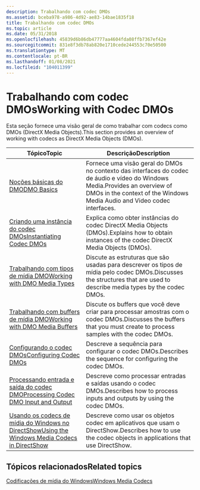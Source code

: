 ```yaml
---
description: Trabalhando com codec DMOs
ms.assetid: bceba978-a986-4d92-ae83-14bae1835f18
title: Trabalhando com codec DMOs
ms.topic: article
ms.date: 05/31/2018
ms.openlocfilehash: 45839d6b86db47777aa4604fda08ffb7367ef42e
ms.sourcegitcommit: 831e8f3db78ab820e1710cede244553c70e50500
ms.translationtype: MT
ms.contentlocale: pt-BR
ms.lasthandoff: 01/08/2021
ms.locfileid: "104011399"
---
```

# <a name="working-with-codec-dmos"></a><span data-ttu-id="84551-103">Trabalhando com codec DMOs</span><span class="sxs-lookup"><span data-stu-id="84551-103">Working with Codec DMOs</span></span>

<span data-ttu-id="84551-104">Esta seção fornece uma visão geral de como trabalhar com codecs como DMOs (DirectX Media Objects).</span><span class="sxs-lookup"><span data-stu-id="84551-104">This section provides an overview of working with codecs as DirectX Media Objects (DMOs).</span></span>



| <span data-ttu-id="84551-105">Tópico</span><span class="sxs-lookup"><span data-stu-id="84551-105">Topic</span></span>                                                                               | <span data-ttu-id="84551-106">Descrição</span><span class="sxs-lookup"><span data-stu-id="84551-106">Description</span></span>                                                                                        |
|-------------------------------------------------------------------------------------|----------------------------------------------------------------------------------------------------|
| [<span data-ttu-id="84551-107">Noções básicas do DMO</span><span class="sxs-lookup"><span data-stu-id="84551-107">DMO Basics</span></span>](dmobasics-ebet.md)                                                    | <span data-ttu-id="84551-108">Fornece uma visão geral do DMOs no contexto das interfaces do codec de áudio e vídeo do Windows Media.</span><span class="sxs-lookup"><span data-stu-id="84551-108">Provides an overview of DMOs in the context of the Windows Media Audio and Video codec interfaces.</span></span> |
| [<span data-ttu-id="84551-109">Criando uma instância do codec DMOs</span><span class="sxs-lookup"><span data-stu-id="84551-109">Instantiating Codec DMOs</span></span>](instantiatingcodecdmos.md)                              | <span data-ttu-id="84551-110">Explica como obter instâncias do codec DirectX Media Objects (DMOs).</span><span class="sxs-lookup"><span data-stu-id="84551-110">Explains how to obtain instances of the codec DirectX Media Objects (DMOs).</span></span>                        |
| [<span data-ttu-id="84551-111">Trabalhando com tipos de mídia DMO</span><span class="sxs-lookup"><span data-stu-id="84551-111">Working with DMO Media Types</span></span>](workingwithmediatypes.md)                           | <span data-ttu-id="84551-112">Discute as estruturas que são usadas para descrever os tipos de mídia pelo codec DMOs.</span><span class="sxs-lookup"><span data-stu-id="84551-112">Discusses the structures that are used to describe media types by the codec DMOs.</span></span>                  |
| [<span data-ttu-id="84551-113">Trabalhando com buffers de mídia DMO</span><span class="sxs-lookup"><span data-stu-id="84551-113">Working with DMO Media Buffers</span></span>](workingwithmediabuffers.md)                       | <span data-ttu-id="84551-114">Discute os buffers que você deve criar para processar amostras com o codec DMOs.</span><span class="sxs-lookup"><span data-stu-id="84551-114">Discusses the buffers that you must create to process samples with the codec DMOs.</span></span>                 |
| [<span data-ttu-id="84551-115">Configurando o codec DMOs</span><span class="sxs-lookup"><span data-stu-id="84551-115">Configuring Codec DMOs</span></span>](enumeratingsupportedformats.md)                           | <span data-ttu-id="84551-116">Descreve a sequência para configurar o codec DMOs.</span><span class="sxs-lookup"><span data-stu-id="84551-116">Describes the sequence for configuring the codec DMOs.</span></span>                                             |
| [<span data-ttu-id="84551-117">Processando entrada e saída do codec DMO</span><span class="sxs-lookup"><span data-stu-id="84551-117">Processing Codec DMO Input and Output</span></span>](processingsamples.md)                      | <span data-ttu-id="84551-118">Descreve como processar entradas e saídas usando o codec DMOs.</span><span class="sxs-lookup"><span data-stu-id="84551-118">Describes how to process inputs and outputs by using the codec DMOs.</span></span>                               |
| [<span data-ttu-id="84551-119">Usando os codecs de mídia do Windows no DirectShow</span><span class="sxs-lookup"><span data-stu-id="84551-119">Using the Windows Media Codecs in DirectShow</span></span>](usingthecodecdmoswithdirectshow.md) | <span data-ttu-id="84551-120">Descreve como usar os objetos codec em aplicativos que usam o DirectShow.</span><span class="sxs-lookup"><span data-stu-id="84551-120">Describes how to use the codec objects in applications that use DirectShow.</span></span>                        |



 

## <a name="related-topics"></a><span data-ttu-id="84551-121">Tópicos relacionados</span><span class="sxs-lookup"><span data-stu-id="84551-121">Related topics</span></span>

<dl> <dt>

[<span data-ttu-id="84551-122">Codificações de mídia do Windows</span><span class="sxs-lookup"><span data-stu-id="84551-122">Windows Media Codecs</span></span>](windows-media-codecs.md)
</dt> </dl>

 

 



